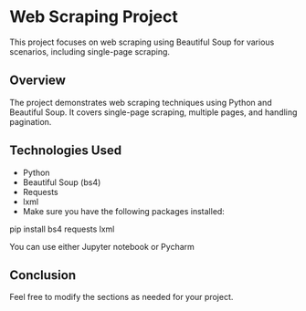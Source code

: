 
# Web Scraping Project

This project focuses on web scraping using Beautiful Soup for various scenarios, including single-page scraping.

## Overview

The project demonstrates web scraping techniques using Python and Beautiful Soup. It covers single-page scraping, multiple pages, and handling pagination.

## Technologies Used

- Python
- Beautiful Soup (bs4)
- Requests
- lxml
- Make sure you have the following packages installed:


pip install bs4 requests lxml

You can use either Jupyter notebook or Pycharm

## Conclusion
Feel free to modify the sections as needed for your project.
